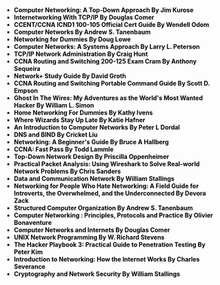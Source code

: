  <ul>
                                    
<li><b><a target="_blank" href="img/n1.pdf" style="text-decoration:none;color:black">Computer Networking: A Top-Down Approach By Jim Kurose</a></b></li>
                                    <li><b><a target="_blank" href="img/n2.pdf" style="text-decoration:none;color:black">Internetworking With TCP/IP By Douglas Comer</a></b></li>
                                    <li><b><a target="_blank" href="img/n3.pdf" style="text-decoration:none;color:black">CCENT/CCNA ICND1 100-105 Official Cert Guide By Wendell Odom </a></b></li>
                                    <li><b><a target="_blank" href="img/n4.pdf" style="text-decoration:none;color:black">Computer Networks By Andrew S. Tanenbaum</a></b></li>
                                    <li><b><a target="_blank" href="img/n5.pdf" style="text-decoration:none;color:black">Networking for Dummies By Doug Lowe </a></b></li>
                                    <li><b><a target="_blank" href="img/n6.pdf" style="text-decoration:none;color:black">Computer Networks: A Systems Approach By Larry L. Peterson </a></b></li>
                                    <li><b><a target="_blank" href="img/n7.pdf" style="text-decoration:none;color:black">TCP/IP Network Administration By Craig Hunt </a></b></li>
                                    <li><b><a target="_blank" href="img/n8.pdf" style="text-decoration:none;color:black">CCNA Routing and Switching 200-125 Exam Cram By Anthony Sequeira</a></b></li>
                                    <li><b><a target="_blank" href="img/n9.pdf" style="text-decoration:none;color:black">Network&plus; Study Guide By David Groth </a></b></li>
                                    <li><b><a target="_blank" href="img/n10.pdf" style="text-decoration:none;color:black">CCNA Routing and Switching Portable Command Guide By Scott D. Empson </a></b></li>
                                    <li><b><a target="_blank" href="img/n11.pdf" style="text-decoration:none;color:black">Ghost In The Wires: My Adventures as the World's Most Wanted Hacker By William L. Simon </a></b></li>
                                    <li><b><a target="_blank" href="img/n12.pdf" style="text-decoration:none;color:black">Home Networking For Dummies By Kathy Ivens </a></b></li>
                                    <li><b><a target="_blank" href="img/n13.pdf" style="text-decoration:none;color:black">Where Wizards Stay Up Late By Katie Hafner </a></b></li>
                                    <li><b><a target="_blank" href="img/n14.pdf" style="text-decoration:none;color:black">An Introduction to Computer Networks By Peter L Dordal </a></b></li>
                                    <li><b><a target="_blank" href="img/n15.pdf" style="text-decoration:none;color:black">DNS and BIND By Cricket Liu </a></b></li>
                                    <li><b><a target="_blank" href="img/n16.pdf" style="text-decoration:none;color:black">Networking: A Beginner's Guide By Bruce A Hallberg </a></b></li>
                                    <li><b><a target="_blank" href="img/n17.pdf" style="text-decoration:none;color:black">CCNA: Fast Pass By Todd Lammle </a></b></li>
                                    <li><b><a target="_blank" href="img/n18.pdf" style="text-decoration:none;color:black">Top-Down Network Design By Priscilla Oppenheimer </a></b></li>
                                    <li><b><a target="_blank" href="img/n19.pdf" style="text-decoration:none;color:black">Practical Packet Analysis: Using Wireshark to Solve Real-world Network Problems By Chris Sanders </a></b></li>
                                    <li><b><a target="_blank" href="img/n20.rar" style="text-decoration:none;color:black">Data and Communication Network By William Stallings </a></b></li>
                                    <li><b><a target="_blank" href="img/n21.pdf" style="text-decoration:none;color:black">Networking for People Who Hate Networking: A Field Guide for Introverts, the Overwhelmed, and the Underconnected By Devora Zack </a></b></li>
                                    <li><b><a target="_blank" href="img/n22.pdf" style="text-decoration:none;color:black">Structured Computer Organization By Andrew S. Tanenbaum </a></b></li>
                                    <li><b><a target="_blank" href="img/n23.pdf" style="text-decoration:none;color:black">Computer Networking : Principles, Protocols and Practice By Olivier Bonaventure </a></b></li>
                                    <li><b><a target="_blank" href="img/n24.pdf" style="text-decoration:none;color:black">Computer Networks and Internets By Douglas Comer </a></b></li>
                                    <li><b><a target="_blank" href="img/n25.pdf" style="text-decoration:none;color:black">UNIX Network Programming By W. Richard Stevens </a></b></li>
                                    <li><b><a target="_blank" href="img/n26.pdf" style="text-decoration:none;color:black">The Hacker Playbook 3: Practical Guide to Penetration Testing By Peter Kim </a></b></li>
                                    <li><b><a target="_blank" href="img/n27.pdf" style="text-decoration:none;color:black">Introduction to Networking: How the Internet Works By Charles Severance </a></b></li>
                                    <li><b><a target="_blank" href="img/n28.pdf" style="text-decoration:none;color:black">Cryptography and Network Security By William Stallings </a></b></li>
                                
</ul>
